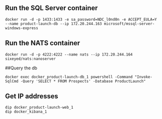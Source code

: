 
## Run the SQL Server container

```
docker run -d -p 1433:1433 -e sa_password=NDC_l0nd0n -e ACCEPT_EULA=Y --name product-launch-db --ip 172.20.244.163 microsoft/mssql-server-windows-express
```

## Run the NATS container

```
docker run -d -p 4222:4222 --name nats --ip 172.20.244.164 sixeyed/nats:nanoserver
```

##Query the db

```
docker exec docker_product-launch-db_1 powershell -Command "Invoke-SqlCmd -Query 'SELECT * FROM Prospects' -Database ProductLaunch"
```

## Get IP addresses

```
dip docker_product-launch-web_1
dip docker_kibana_1
```